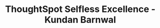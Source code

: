 ---
title: ThoughtSpot Selfless Excellence - Kundan Barnwal
type: [Award, Endorsement]
image: /assets/certificates/thoughtspot-selfless-excellence-kundan.png
layout: certificate
---